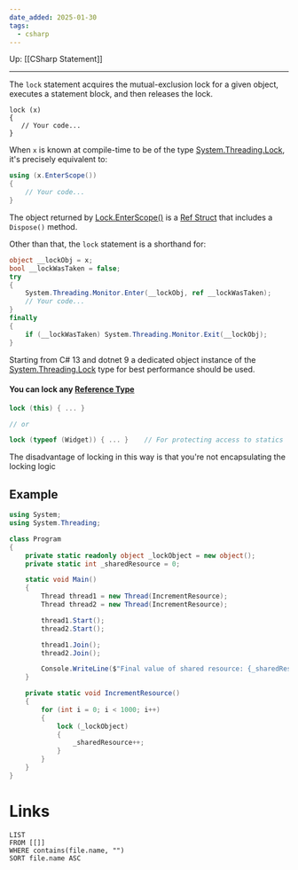 ```yaml
---
date_added: 2025-01-30
tags:
  - csharp
---
```

Up: [[CSharp Statement]]
___
 The `lock` statement acquires the mutual-exclusion lock for a given object, executes a statement block, and then releases the lock.
 ```
lock (x)
{
    // Your code...
}
```
When `x` is known at compile-time to be of the type [System.Threading.Lock](https://learn.microsoft.com/en-us/dotnet/api/system.threading.lock), it's precisely equivalent to:
```cs
using (x.EnterScope())
{
    // Your code...
}
```

The object returned by [Lock.EnterScope()](https://learn.microsoft.com/en-us/dotnet/api/system.threading.lock.enterscope#system-threading-lock-enterscope) is a [Ref Struct](Ref%20Struct.md) that includes a `Dispose()` method.

Other than that, the `lock` statement is a shorthand for:

```cs
object __lockObj = x;
bool __lockWasTaken = false;
try
{
    System.Threading.Monitor.Enter(__lockObj, ref __lockWasTaken);
    // Your code...
}
finally
{
    if (__lockWasTaken) System.Threading.Monitor.Exit(__lockObj);
}
```

Starting from C# 13 and dotnet 9 a dedicated object instance of the [System.Threading.Lock](https://learn.microsoft.com/en-us/dotnet/api/system.threading.lock) type for best performance should be used.

#### You can lock any [Reference Type](Reference%20Type.md)

```cs
lock (this) { ... }

// or

lock (typeof (Widget)) { ... }    // For protecting access to statics
```

The disadvantage of locking in this way is that you're not encapsulating the locking logic

## Example
```cs
using System;
using System.Threading;

class Program
{
    private static readonly object _lockObject = new object();
    private static int _sharedResource = 0;

    static void Main()
    {
        Thread thread1 = new Thread(IncrementResource);
        Thread thread2 = new Thread(IncrementResource);

        thread1.Start();
        thread2.Start();

        thread1.Join();
        thread2.Join();

        Console.WriteLine($"Final value of shared resource: {_sharedResource}");
    }

    private static void IncrementResource()
    {
        for (int i = 0; i < 1000; i++)
        {
            lock (_lockObject)
            {
                _sharedResource++;
            }
        }
    }
}
```
# Links
```dataview
LIST
FROM [[]]
WHERE contains(file.name, "")
SORT file.name ASC
```
